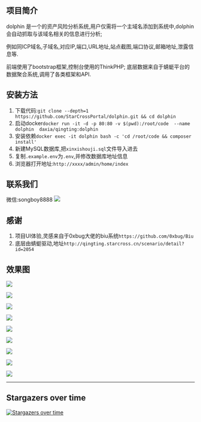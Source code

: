 ## 项目简介
dolphin 是一个的资产风险分析系统,用户仅需将一个主域名添加到系统中,dolphin会自动抓取与该域名相关的信息进行分析;

例如同ICP域名,子域名,对应IP,端口,URL地址,站点截图,端口协议,邮箱地址,泄露信息等.

前端使用了bootstrap框架,控制台使用的ThinkPHP; 底层数据来自于蜻蜓平台的数据聚合系统,调用了各类框架和API. 


## 安装方法
1. 下载代码:`git clone --depth=1 https://github.com/StarCrossPortal/dolphin.git && cd dolphin`
2. 启动docker`docker run -it -d -p 80:80 -v $(pwd):/root/code  --name dolphin  daxia/qingting:dolphin`
3. 安装依赖`docker exec -it dolphin bash -c 'cd /root/code && composer install'`
4. 新建MySQL数据库,把`xinxishouji.sql`文件导入进去
5. 复制`.example.env`为`.env`,并修改数据库地址信息
6. 浏览器打开地址:`http://xxxx/admin/home/index`

## 联系我们

微信:songboy8888
![](http://oss.songboy.site/blog/1_587402316_171_85_3_671325813_37a2c7491bd38a3a01c1fe0c1f35c886.png)

## 感谢
1. 项目UI体验,灵感来自于0xbug大佬的biu系统`https://github.com/0xbug/Biu`
2. 底层由蜻蜓驱动,地址`http://qingting.starcross.cn/scenario/detail?id=2054`


## 效果图

![](http://oss.songboy.site/blog/20230307120424.png)

![](http://oss.songboy.site/blog/20230307120714.png)

![](http://oss.songboy.site/blog/20230307120735.png)

![](http://oss.songboy.site/blog/20230307121407.png)

![](http://oss.songboy.site/blog/20230307120802.png)

![](http://oss.songboy.site/blog/20230307120821.png)

![](http://oss.songboy.site/blog/20230307120831.png)

![](http://oss.songboy.site/blog/20230307120841.png)

![](http://oss.songboy.site/blog/20230307121110.png)


----


## Stargazers over time

[![Stargazers over time](https://starchart.cc/StarCrossPortal/dolphin.svg)](https://starchart.cc/StarCrossPortal/dolphin)
